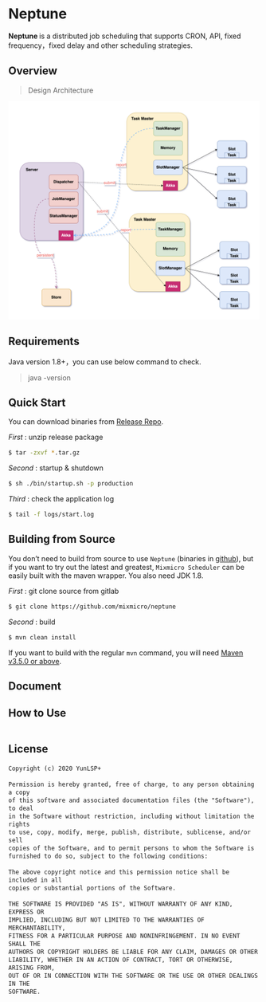 # Neptune
<b> Neptune </b> is a distributed job scheduling that supports CRON, API, fixed frequency，fixed delay and other scheduling strategies.

## Overview

> Design Architecture

![Neptune Architecture](document/architecture.jpg) 

## Requirements
Java version 1.8+，you can use below command to check. 
> java -version

## Quick Start

You can download binaries from [Release Repo](https://github.com/mixmicro/mixmicro-scheduler).

*First* : unzip release package

```bash
$ tar -zxvf *.tar.gz
```

*Second* : startup & shutdown

```bash
$ sh ./bin/startup.sh -p production  
```

*Third* : check the application log

```bash
$ tail -f logs/start.log
```


## Building from Source

You don’t need to build from source to use `Neptune` (binaries in [github](https://github.com/mixmicro/neptune)), 
but if you want to try out the latest and greatest, 
`Mixmicro Scheduler` can be easily built with the maven wrapper. You also need JDK 1.8.

*First* : git clone source from gitlab
 
```bash
$ git clone https://github.com/mixmicro/neptune
```

*Second* : build

```bash
$ mvn clean install
```

If you want to build with the regular `mvn` command, you will need [Maven v3.5.0 or above](https://maven.apache.org/run-maven/index.html).


## Document


## How to Use

```xml
```


## License
 
```
Copyright (c) 2020 YunLSP+

Permission is hereby granted, free of charge, to any person obtaining a copy
of this software and associated documentation files (the "Software"), to deal
in the Software without restriction, including without limitation the rights
to use, copy, modify, merge, publish, distribute, sublicense, and/or sell
copies of the Software, and to permit persons to whom the Software is
furnished to do so, subject to the following conditions:

The above copyright notice and this permission notice shall be included in all
copies or substantial portions of the Software.

THE SOFTWARE IS PROVIDED "AS IS", WITHOUT WARRANTY OF ANY KIND, EXPRESS OR
IMPLIED, INCLUDING BUT NOT LIMITED TO THE WARRANTIES OF MERCHANTABILITY,
FITNESS FOR A PARTICULAR PURPOSE AND NONINFRINGEMENT. IN NO EVENT SHALL THE
AUTHORS OR COPYRIGHT HOLDERS BE LIABLE FOR ANY CLAIM, DAMAGES OR OTHER
LIABILITY, WHETHER IN AN ACTION OF CONTRACT, TORT OR OTHERWISE, ARISING FROM,
OUT OF OR IN CONNECTION WITH THE SOFTWARE OR THE USE OR OTHER DEALINGS IN THE
SOFTWARE.

